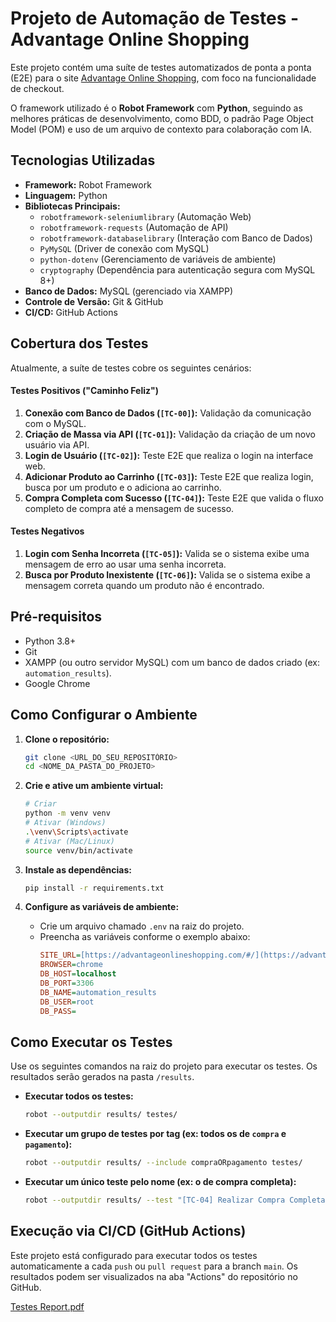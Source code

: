 # Projeto de Automação de Testes - Advantage Online Shopping

Este projeto contém uma suíte de testes automatizados de ponta a ponta (E2E) para o site [Advantage Online Shopping](https://advantageonlineshopping.com/#/), com foco na funcionalidade de checkout.

O framework utilizado é o **Robot Framework** com **Python**, seguindo as melhores práticas de desenvolvimento, como BDD, o padrão Page Object Model (POM) e uso de um arquivo de contexto para colaboração com IA.

## Tecnologias Utilizadas

* **Framework:** Robot Framework
* **Linguagem:** Python
* **Bibliotecas Principais:**
    * `robotframework-seleniumlibrary` (Automação Web)
    * `robotframework-requests` (Automação de API)
    * `robotframework-databaselibrary` (Interação com Banco de Dados)
    * `PyMySQL` (Driver de conexão com MySQL)
    * `python-dotenv` (Gerenciamento de variáveis de ambiente)
    * `cryptography` (Dependência para autenticação segura com MySQL 8+)
* **Banco de Dados:** MySQL (gerenciado via XAMPP)
* **Controle de Versão:** Git & GitHub
* **CI/CD:** GitHub Actions

## Cobertura dos Testes

Atualmente, a suíte de testes cobre os seguintes cenários:

#### Testes Positivos ("Caminho Feliz")
1.  **Conexão com Banco de Dados (`[TC-00]`):** Validação da comunicação com o MySQL.
2.  **Criação de Massa via API (`[TC-01]`):** Validação da criação de um novo usuário via API.
3.  **Login de Usuário (`[TC-02]`):** Teste E2E que realiza o login na interface web.
4.  **Adicionar Produto ao Carrinho (`[TC-03]`):** Teste E2E que realiza login, busca por um produto e o adiciona ao carrinho.
5.  **Compra Completa com Sucesso (`[TC-04]`):** Teste E2E que valida o fluxo completo de compra até a mensagem de sucesso.

#### Testes Negativos
1.  **Login com Senha Incorreta (`[TC-05]`):** Valida se o sistema exibe uma mensagem de erro ao usar uma senha incorreta.
2.  **Busca por Produto Inexistente (`[TC-06]`):** Valida se o sistema exibe a mensagem correta quando um produto não é encontrado.

## Pré-requisitos

* Python 3.8+
* Git
* XAMPP (ou outro servidor MySQL) com um banco de dados criado (ex: `automation_results`).
* Google Chrome

## Como Configurar o Ambiente

1.  **Clone o repositório:**
    ```bash
    git clone <URL_DO_SEU_REPOSITÓRIO>
    cd <NOME_DA_PASTA_DO_PROJETO>
    ```

2.  **Crie e ative um ambiente virtual:**
    ```bash
    # Criar
    python -m venv venv
    # Ativar (Windows)
    .\venv\Scripts\activate
    # Ativar (Mac/Linux)
    source venv/bin/activate
    ```

3.  **Instale as dependências:**
    ```bash
    pip install -r requirements.txt
    ```

4.  **Configure as variáveis de ambiente:**
    * Crie um arquivo chamado `.env` na raiz do projeto.
    * Preencha as variáveis conforme o exemplo abaixo:
        ```ini
        SITE_URL=[https://advantageonlineshopping.com/#/](https://advantageonlineshopping.com/#/)
        BROWSER=chrome
        DB_HOST=localhost
        DB_PORT=3306
        DB_NAME=automation_results
        DB_USER=root
        DB_PASS=
        ```

## Como Executar os Testes

Use os seguintes comandos na raiz do projeto para executar os testes. Os resultados serão gerados na pasta `/results`.

* **Executar todos os testes:**
    ```bash
    robot --outputdir results/ testes/
    ```

* **Executar um grupo de testes por tag (ex: todos os de `compra` e `pagamento`):**
    ```bash
    robot --outputdir results/ --include compraORpagamento testes/
    ```

* **Executar um único teste pelo nome (ex: o de compra completa):**
    ```bash
    robot --outputdir results/ --test "[TC-04] Realizar Compra Completa com Sucesso" testes/
    ```
## Execução via CI/CD (GitHub Actions)

Este projeto está configurado para executar todos os testes automaticamente a cada `push` ou `pull request` para a branch `main`. Os resultados podem ser visualizados na aba "Actions" do repositório no GitHub.

[Testes Report.pdf](https://github.com/user-attachments/files/21962587/Testes.Report.pdf)
